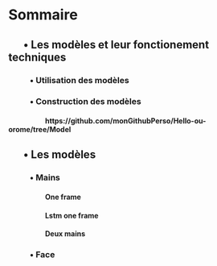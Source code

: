 


<h1>Sommaire</h1>

<h2>
        &nbsp;&nbsp;&nbsp;&nbsp;&nbsp;
        • Les modèles et leur fonctionement techniques
</h2>
        
<h3>
        &nbsp;&nbsp;&nbsp;&nbsp;&nbsp;&nbsp;&nbsp;&nbsp;&nbsp;&nbsp;
        • Utilisation des modèles
</h3>
        
<h3>
        &nbsp;&nbsp;&nbsp;&nbsp;&nbsp;&nbsp;&nbsp;&nbsp;&nbsp;&nbsp;
        • Construction des modèles
</h3>
            
<h4>
        &nbsp;&nbsp;&nbsp;&nbsp;&nbsp;&nbsp;&nbsp;&nbsp;&nbsp;&nbsp;
        &nbsp;&nbsp;&nbsp;&nbsp;&nbsp;&nbsp;&nbsp;&nbsp;&nbsp;&nbsp;
        https://github.com/monGithubPerso/Hello-ou-orome/tree/Model 
</h4>

<h2>    
        &nbsp;&nbsp;&nbsp;&nbsp;&nbsp;
        • Les modèles 
</h2>

<h3>       
        &nbsp;&nbsp;&nbsp;&nbsp;&nbsp;&nbsp;&nbsp;&nbsp;&nbsp;&nbsp;
        • Mains 
</h3>
        
<h4>            
        &nbsp;&nbsp;&nbsp;&nbsp;&nbsp;&nbsp;&nbsp;&nbsp;&nbsp;&nbsp;
        &nbsp;&nbsp;&nbsp;&nbsp;&nbsp;&nbsp;&nbsp;&nbsp;&nbsp;&nbsp;
        One frame
</h4>
            
<h4>            
        &nbsp;&nbsp;&nbsp;&nbsp;&nbsp;&nbsp;&nbsp;&nbsp;&nbsp;&nbsp;
        &nbsp;&nbsp;&nbsp;&nbsp;&nbsp;&nbsp;&nbsp;&nbsp;&nbsp;&nbsp;
        Lstm one frame
</h4>
        
<h4>
        &nbsp;&nbsp;&nbsp;&nbsp;&nbsp;&nbsp;&nbsp;&nbsp;&nbsp;&nbsp;
        &nbsp;&nbsp;&nbsp;&nbsp;&nbsp;&nbsp;&nbsp;&nbsp;&nbsp;&nbsp;
        Deux mains
</h4>
            
<h3>     
        &nbsp;&nbsp;&nbsp;&nbsp;&nbsp;&nbsp;&nbsp;&nbsp;&nbsp;&nbsp;
        • Face 
</h3>
  
  
  
  
  
  
  
   
  



